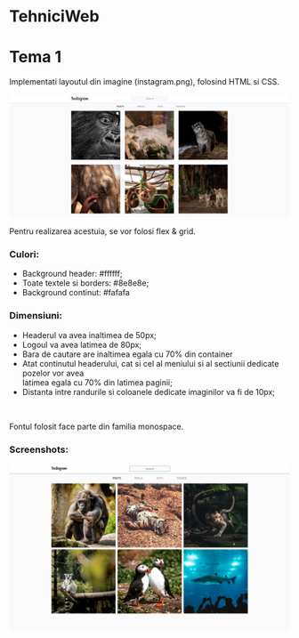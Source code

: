 # TehniciWeb
<h1>Tema 1</h1>
<p>Implementati layoutul din imagine (instagram.png), folosind HTML si CSS.</p>
<img src="https://github.com/Ssebi1/TehniciWeb/blob/master/Tema1/images/instagram.jpg">
<p>Pentru realizarea acestuia, se vor folosi flex & grid.<p>
<h3>Culori:</h3>
<ul>
  <li>Background header: #ffffff;</li>
  <li>Toate textele si borders: #8e8e8e;<l/i>
  <li>Background continut: #fafafa</li>
</ul>
<h3>Dimensiuni:</h3>
<ul>
  <li>Headerul va avea inaltimea de 50px;</li>
  <li>Logoul va avea latimea de 80px;</li>
  <li>Bara de cautare are inaltimea egala cu 70% din container</li>
  <li>Atat continutul headerului, cat si cel al meniului si al sectiunii dedicate pozelor vor avea</li>
latimea egala cu 70% din latimea paginii;</li>
  <li>Distanta intre randurile si coloanele dedicate imaginilor va fi de 10px;</li>
</ul><br>
<p>Fontul folosit face parte din familia monospace.</p>

<h3>Screenshots:</h3>
<img src="https://github.com/Ssebi1/TehniciWeb/blob/master/Tema1/images/Screenshot.png"> 

